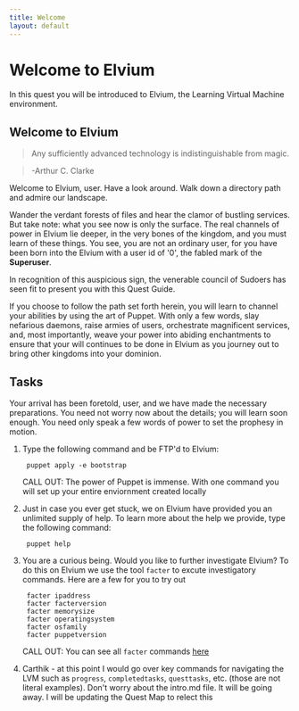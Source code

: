 ```yaml
---
title: Welcome
layout: default
---
```


# Welcome to Elvium

In this quest you will be introduced to Elvium, the Learning Virtual Machine environment.

## Welcome to Elvium

> Any sufficiently advanced technology is indistinguishable from magic.

> -Arthur C. Clarke

Welcome to Elvium, user. Have a look around. Walk down a directory path and admire our landscape.

<!--
We'll need to have a few interesting files and directory structures already in place.
-->

Wander the verdant forests of files and hear the clamor of bustling services. But take note: what you see now is only the surface. The real channels of power in Elvium lie deeper, in the very bones of the kingdom, and you must learn of these things. You see, you are not an ordinary user, for you have been born into the Elvium with a user id of '0', the fabled mark of the **Superuser**.

In recognition of this auspicious sign, the venerable council of Sudoers has seen fit to present you with this Quest Guide.

If you choose to follow the path set forth herein, you will learn to channel your abilities by using the art of Puppet. With only a few words, slay nefarious daemons, raise armies of users, orchestrate magnificent services, and, most importantly, weave your power into abiding enchantments to ensure that your will continues to be done in Elvium as you journey out to bring other kingdoms into your dominion.

## Tasks

Your arrival has been foretold, user, and we have made the necessary preparations. You need not worry now about the details; you will learn soon enough. You need only speak a few words of power to set the prophesy in motion.

1. Type the following command and be FTP'd to Elvium:

		puppet apply -e bootstrap

	CALL OUT: The power of Puppet is immense. With one command you will set up your entire enviornment created locally


2. Just in case you ever get stuck, we on Elvium have provided you an unlimited supply of help. To learn more about the help we provide, type the following command:

		puppet help
		
3. You are a curious being. Would you like to further investigate Elvium? To do this on Elvium we use the tool `facter` to excute investigatory commands. Here are a few for you to try out

		facter ipaddress
		facter facterversion
		facter memorysize
		facter operatingsystem
		facter osfamily
		facter puppetversion

	CALL OUT: You can see all `facter` commands [here](http://docs.puppetlabs.com/facter/latest/core_facts.html)

4. Carthik - at this point I would go over key commands for navigating the LVM such as `progress`, `completedtasks`, `questtasks`, etc. (those are not literal examples). Don't worry about the intro.md file. It will be going away. I will be updating the Quest Map to relect this